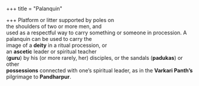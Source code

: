 +++
title = "Palanquin"

+++
Platform or litter supported by poles on  
the shoulders of two or more men, and  
used as a respectful way to carry something or someone in procession. A  
palanquin can be used to carry the  
image of a **deity** in a ritual procession, or  
an **ascetic** leader or spiritual teacher  
(**guru**) by his (or more rarely, her) disciples, or the sandals (**padukas**) or other  
**possessions** connected with one’s spiritual leader, as in the **Varkari Panth’s** pilgrimage to **Pandharpur**.